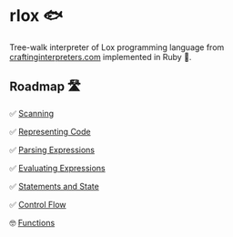 # rlox 🐟

Tree-walk interpreter of Lox programming language from [craftinginterpreters.com](craftinginterpreters.com) implemented
in Ruby 💎.

## Roadmap 🛣
✅ [Scanning](https://craftinginterpreters.com/scanning.html)

✅ [Representing Code](https://craftinginterpreters.com/representing-code.html)

✅ [Parsing Expressions](https://craftinginterpreters.com/parsing-expressions.html)

✅ [Evaluating Expressions](https://craftinginterpreters.com/evaluating-expressions.html)

✅ [Statements and State](https://craftinginterpreters.com/statements-and-state.html)

✅ [Control Flow](https://craftinginterpreters.com/control-flow.html)

🤓 [Functions](https://craftinginterpreters.com/functions.html)
